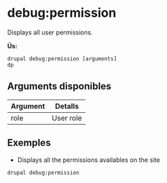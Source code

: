 # debug:permission
Displays all user permissions.

**Ús:**
```
drupal debug:permission [arguments]
dp
```

## Arguments disponibles
Argument | Detalls
---------|-------------
role | User role

## Exemples
* Displays all the permissions availables on the site
```
drupal debug:permission
```
